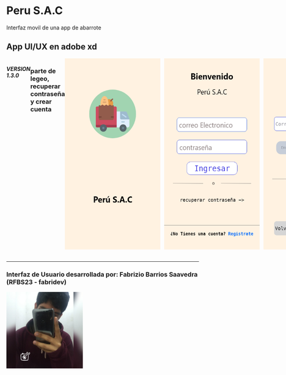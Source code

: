 # Peru S.A.C

Interfaz movil de una app de abarrote

## App UI/UX en adobe xd

<div style="display: flex;">
  <h5>VERSION 1.3.0</h5>
  <h3>parte de legeo, recuperar contraseña y crear cuenta</h3>
  <br>
  <img src="readme/inicio.png" alt="version 1.3" style="margin-right: 10px; width: 250px; height: 500px;">
  <img src="readme/login.png" alt="version 1.3" style="margin-right: 10px; width: 250px; height: 500px;">
  <img src="readme/recupPass.png" alt="version 1.3" style="margin-right: 10px; width: 250px; height: 500px;">
  <br>
  <img src="readme/registro.png" alt="version 1.3" style="margin-right: 10px; width: 250px; height: 500px;">

  <h3>parte crear cuenta y efecto loading</h3>
  <br>
  <img src="readme/cargando info.png" alt="version 1.1" style="margin-right: 10px; width: 250px; height: 500px;">
  <img src="readme/cargando info2.png" alt="version 1.1" style="margin-right: 10px; width: 250px; height: 500px;">
  <img src="readme/cargando info3.png" alt="version 1" style="margin-right: 10px; width: 250px; height: 500px;">
  <img src="readme/bienvenida.png" alt="version 1" style="margin-right: 10px; width: 250px; height: 500px;">

  <h3>parte de contenido de productos y vista</h3>
  <br>
  <img src="readme/Contenido.png" alt="version 1.1" style="margin-right: 10px; width: 250px; height: 500px;">
  <img src="readme/vistaProducto.png" alt="version 1" style="margin-right: 10px; width: 250px; height: 500px;">
  <img src="readme/vistaProducto – 1.png" alt="version 1" style="margin-right: 10px; width: 250px; height: 500px;">
  <img src="readme/vistaProducto – 2.png" alt="version 1" style="margin-right: 10px; width: 250px; height: 500px;">
  <img src="readme/vistaProducto – 3.png" alt="version 1" style="margin-right: 10px; width: 250px; height: 500px;">
  <img src="readme/vistaProducto – 4.png" alt="version 1" style="margin-right: 10px; width: 250px; height: 500px;">
  <img src="readme/vistaProducto – 5.png" alt="version 1" style="margin-right: 10px; width: 250px; height: 500px;">

  <h3>parte de carrito de compras y pagos</h3>
  <br>
  <img src="readme/carrito.png" alt="version 1" style="margin-right: 10px; width: 250px; height: 500px;">
  <img src="readme/carro pago.png" alt="version 1" style="margin-right: 10px; width: 250px; height: 500px;">
  <img src="readme/direccion.png" alt="version 1" style="margin-right: 10px; width: 250px; height: 500px;">
  <img src="readme/ubicacion.png" alt="version 1" style="margin-right: 10px; width: 250px; height: 500px;">
  <img src="readme/cargdirecion.png" alt="version 1" style="margin-right: 10px; width: 250px; height: 500px;">
  <img src="readme/entrega.png" alt="version 1" style="margin-right: 10px; width: 250px; height: 500px;">
  <img src="readme/pago.png" alt="version 1" style="margin-right: 10px; width: 250px; height: 500px;">
  <img src="readme/pagorealizado.png" alt="version 1" style="margin-right: 10px; width: 250px; height: 500px;">

</div>
<br>
<hr />
<h3><b>Interfaz de Usuario desarrollada por:</b> Fabrizio Barrios Saavedra (RFBS23 - fabridev)</h3>
<img src="readme/foter.jpg" width="200" alt="avatar">
